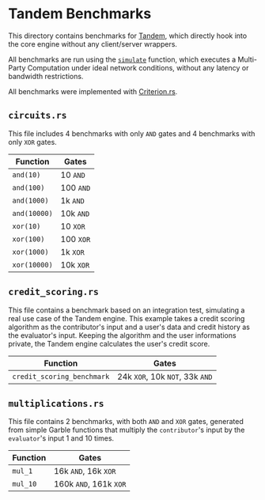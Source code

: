 # Tandem Benchmarks

This directory contains benchmarks for [Tandem](../README.md), which directly hook into the core engine without any client/server wrappers.

All benchmarks are run using the [`simulate`](tandem/src/simulator.rs) function, which executes a Multi-Party Computation under ideal network conditions, without any latency or bandwidth restrictions.

All benchmarks were implemented with [Criterion.rs](https://github.com/bheisler/criterion.rs).

## `circuits.rs`

This file includes 4 benchmarks with only `AND` gates and 4 benchmarks with only `XOR` gates.

| Function    | Gates     |
| ----------- | --------- |
| `and(10)`    | 10 `AND`  |
| `and(100)`   | 100 `AND` |
| `and(1000)`  | 1k `AND`  |
| `and(10000)` | 10k `AND` |
| `xor(10)`    | 10 `XOR`  |
| `xor(100)`   | 100 `XOR` |
| `xor(1000)`  | 1k `XOR`  |
| `xor(10000)` | 10k `XOR` |

## `credit_scoring.rs`

This file contains a benchmark based on an integration test, simulating a real use case of the Tandem
engine. This example takes a credit scoring algorithm as the contributor's input and a user's data
and credit history as the evaluator's input. Keeping the algorithm and the user informations
private, the Tandem engine calculates the user's credit score.

| Function                   | Gates                           |
| -------------------------- | ------------------------------- |
| `credit_scoring_benchmark` | 24k `XOR`, 10k `NOT`, 33k `AND` |

## `multiplications.rs`

This file contains 2 benchmarks, with both `AND` and `XOR` gates, generated from simple Garble functions that multiply the `contributor`'s input by the `evaluator`'s input 1 and 10 times.

| Function | Gates                  |
| -------- | ---------------------- |
| `mul_1`  | 16k `AND`, 16k `XOR`   |
| `mul_10` | 160k `AND`, 161k `XOR` |
